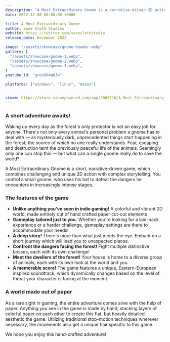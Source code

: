 ```yaml
---
description: "A Most Extraordinary Gnome is a narrative-driven 2D action game focused on unique boss battles."
date: 2022-12-08 00:00:00 +0000

title: A Most Extraordinary Gnome
author: Save Sloth Studios
website: https://twitter.com/saveslothstudio
release_date: December 2022

image: "/assets/showcase/gnome-header.webp"
gallery: [
  "/assets/showcase/gnome-1.webp",
  "/assets/showcase/gnome-2.webp",
  "/assets/showcase/gnome-3.webp",
]
youtube_id: "grovGK4WOJw"

platforms: ["windows", "linux", "macos"]


steam: https://store.steampowered.com/app/2089710/A_Most_Extraordinary_Gnome/
---
```


### A short adventure awaits! 

Waking up every day as the forest's only protector is not an easy job for anyone. There's not only every animal's personal problem a gnome has to deal with — as mysteriously dark, unprecedented things start happening in the forest; the source of which no one really understands. Fear, escaping and destruction taint the previously peaceful life of the animals. Seemingly only one can stop this — but what can a single gnome really do to save the world?

A Most Extraordinary Gnome is a short, narrative-driven game, which combines challenging and unique 2D action with complex storytelling. You control a small gnome, who uses his hat to defeat the dangers he encounters in increasingly intense stages.

### The features of the game

- **Unlike anything you've seen in indie gaming!** A colorful and vibrant 2D world, made entirely out of hand crafted paper cut-out elements
- **Gameplay tailored just to you.** Whether you're looking for a laid-back experience or a harder challenge, gameplay settings are there to accommodate your needs!
- **A deep story!** There's more than what just meets the eye. Embark on a short journey which will lead you to unexpected places.
- **Confront the dangers facing the forest!** Fight multiple distinctive bosses, each with its own challenge!
- **Meet the dwellers of the forest!** Your house is home to a diverse group of animals, each with its own look at the world and you.
- **A memorable score!** The game features a unique, Eastern-European inspired soundtrack, which dynamically changes based on the level of threat your character is facing at the moment.

### A world made out of paper

As a rare sight in gaming, the entire adventure comes alive with the help of paper. Anything you see in the game is made by hand, stacking layers of colorful paper on each other to create this flat, but heavily detailed aesthetic the game. Utilizing traditional stop-motion techniques wherever necessary, the movements also get a unique flair specific to this game.

We hope you enjoy this hand-crafted adventure! 
